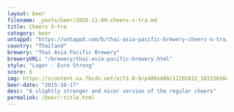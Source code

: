 ```yaml
---
layout: beer
filename: _posts/beer/2016-11-09-cheers-x-tra.md
title: Cheers X-tra
category: beer
untappd: "https://untappd.com/b/thai-asia-pacific-brewery-cheers-x-tra/17453"
country: "Thailand"
brewery: "Thai Asia Pacific Brewery"
breweryURL: "/brewery/thai-asia-pacific-brewery.html"
style: "Lager - Euro Strong"
score: 6
img: https://scontent.xx.fbcdn.net/v/t1.0-0/p480x480/11201812_10153656865613745_2836886776655090085_n.jpg?oh=2185d321b2fc4cd0ee451bf3f2357d05&oe=592EDC38
beer-date: "2015-10-17"
desc: "A slightly stronger and nicer version of the regular cheers"
permalink: /beer/:title.html
---
```

